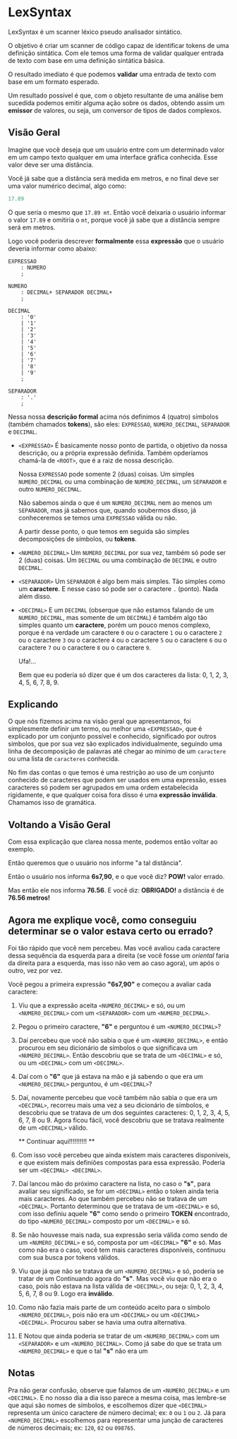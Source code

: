 LexSyntax
=========

LexSyntax é um scanner léxico pseudo analisador sintático.

O objetivo é criar um scanner de código capaz de identificar tokens de uma definição sintática.
Com ele temos uma forma de validar qualquer entrada de texto com base em uma definição sintática
básica.

O resultado imediato é que podemos **validar** uma entrada de texto com base em um formato
esperado.

Um resultado possível é que, com o objeto resultante de uma análise bem sucedida podemos emitir
alguma ação sobre os dados, obtendo assim um **emissor** de valores, ou seja, um conversor de
tipos de dados complexos.

## Visão Geral

Imagine que você deseja que um usuário entre com um determinado valor em um campo texto qualquer
em uma interface gráfica conhecida. Esse valor deve ser uma distância.

Você já sabe que a distância será medida em metros, e no final deve ser uma valor numérico
decimal, algo como:

```js
17.89
```

O que seria o mesmo que `17.89 mt`. Então você deixaria o usuário informar o valor `17.89` e
omitiria o `mt`, porque você já sabe que a distância sempre será em metros.

Logo você poderia descrever **formalmente** essa **expressão** que o usuário deveria informar
como abaixo:

```antlr
EXPRESSAO
    : NUMERO
    ;

NUMERO
    : DECIMAL+ SEPARADOR DECIMAL+
    ;

DECIMAL
    : '0'
    | '1'
    | '2'
    | '3'
    | '4'
    | '5'
    | '6'
    | '7'
    | '8'
    | '9'
    ;

SEPARADOR
    : '.'
    ;    
```

Nessa nossa **descrição formal** acima nós definimos 4 (quatro) símbolos (também chamados **tokens**),
são eles: `EXPRESSAO`, `NUMERO_DECIMAL`, `SEPARADOR` e `DECIMAL`.

* `<EXPRESSAO>`
  É basicamente nosso ponto de partida, o objetivo da nossa descrição, ou a própria expressão definida.
  Também opderíamos chamá-la de `<ROOT>`, que é a raiz de nossa descrição.
  
  Nossa `EXPRESSAO` pode somente 2 (duas) coisas. Um simples `NUMERO_DECIMAL` ou uma combinação
  de `NUMERO_DECIMAL`, um `SEPARADOR` e outro `NUMERO_DECIMAL`.
  
  Não sabemos ainda o que é um `NUMERO_DECIMAL` nem ao menos um `SEPARADOR`, mas já sabemos que,
  quando soubermos disso, já conheceremos se temos uma `EXPRESSAO` válida ou não.
  
  A partir desse ponto, o que temos em seguida são simples decomposições de símbolos, ou **tokens**.

* `<NUMERO_DECIMAL>`
  Um `NUMERO_DECIMAL` por sua vez, também só pode ser 2 (duas) coisas. Um `DECIMAL` ou uma
  combinação de `DECIMAL` e outro `DECIMAL`.

* `<SEPARADOR>`
  Um `SEPARADOR` é algo bem mais simples. Tão simples como um **caractere**. E nesse caso só pode
  ser o caractere `.` (ponto). Nada além disso.
  
* `<DECIMAL>`
  E um `DECIMAL` (obserque que não estamos falando de um `NUMERO_DECIMAL`, mas somente de um `DECIMAL`)
  é também algo tão simples quanto um **caractere**, porém um pouco menos complexo, porque é na
  verdade um caractere `0` ou o caractere `1` ou o caractere `2` ou o caractere `3` ou o caractere `4`
  ou o caractere `5` ou o caractere `6` ou o caractere `7` ou o caractere `8` ou o caractere `9`.
  
  Ufa!...
  
  Bem que eu poderia só dizer que é um dos caracteres da lista: 0, 1, 2, 3, 4, 5, 6, 7, 8, 9.

## Explicando

O que nós fizemos acima na visão geral que apresentamos, foi simplesmente definir um termo, ou melhor
uma `<EXPRESSAO>`, que é explicado por um conjunto possível e conhecido, significado por outros
simbolos, que por sua vez são explicados individualmente, seguindo uma linha de decomposição de
palavras até chegar ao mínimo de um `caractere` ou uma lista de `caracteres` conhecida.

No fim das contas o que temos é uma restrição ao uso de um conjunto conhecido de caracteres que podem
ser usados em uma expressão, esses caracteres só podem ser agrupados em uma ordem estabelecida
rigidamente, e que qualquer coisa fora disso é uma **expressão inválida**.
Chamamos isso de gramática.

## Voltando a Visão Geral

Com essa explicação que clarea nossa mente, podemos então voltar ao exemplo.

Então queremos que o usuário nos informe "a tal distância".

Então o usuário nos informa **6s7,90**, e o que você diz? **POW!** valor errado.

Mas então ele nos informa **76.56**. E você diz: **OBRIGADO!** a distância é de **76.56 metros!**

## Agora me explique você, como conseguiu determinar se o valor estava certo ou errado?

Foi tão rápido que você nem percebeu. Mas você avaliou cada caractere dessa sequência da esquerda
para a direita (se você fosse um _oriental_ faria da direita para a esquerda, mas isso não vem
ao caso agora), um após o outro, vez por vez.

Você pegou a primeira expressão **"6s7,90"** e começou a avaliar cada caractere:

1. Viu que a expressão aceita `<NUMERO_DECIMAL>` e só, ou um `<NUMERO_DECIMAL>` com um `<SEPARADOR>`
   com um `<NUMERO_DECIMAL>`.
2. Pegou o primeiro caractere, **"6"** e perguntou é um `<NUMERO_DECIMAL>`?
3. Daí percebeu que você não sabia o que é um `<NUMERO_DECIMAL>`, e então procurou em seu dicionário
   de símbolos o que significava um `<NUMERO_DECIMAL>`. Então descobriu que se trata de um `<DECIMAL>`
   e só, ou um `<DECIMAL>` com um `<DECIMAL>`.
4. Daí com o **"6"** que já estava na mão e já sabendo o que era um `<NUMERO_DECIMAL>` perguntou,
   é um `<DECIMAL>`?
5. Daí, novamente percebeu que você também não sabia o que era um `<DECIMAL>`, recorreu mais uma vez
   a seu dicionário de símbolos, e descobriu que se tratava de um dos seguintes caracteres: 0, 1, 2,
   3, 4, 5, 6, 7, 8 ou 9. Agora ficou fácil, você descobriu que se tratava realmente de um `<DECIMAL>`
   válido.
   
   ** Continuar aqui!!!!!!!!!! **
   
6. Com isso você percebeu que ainda existem mais caracteres disponíveis, e que existem mais definiões
   compostas para essa expressão. Poderia ser um `<DECIMAL> <DECIMAL>`.
7. Daí lancou mão do próximo caractere na lista, no caso o **"s"**, para avaliar seu significado, se
   for um `<DECIMAL>` então o token ainda teria mais caracteres. Ao que também percebeu não se tratava
   de um `<DECIMAL>`. Portanto determinou que se tratava de um `<DECIMAL>` e só, com isso definiu
   aquele **"6"** como sendo o primeiro **TOKEN** encontrado, do tipo `<NUMERO_DECIMAL>` composto
   por um `<DECIMAL>` e só.
8. Se não houvesse mais nada, sua expressão seria válida como sendo de um `<NUMERO_DECIMAL>` e só,
   composta por um `<DECIMAL>` **"6"** e só. Mas como não era o caso, você tem mais caracteres
   disponíveis, continuou com sua busca por tokens válidos.
9. Viu que já que não se tratava de um `<NUMERO_DECIMAL>` e só, poderia se tratar de um Continuando agora do **"s"**. Mas você viu que
   não era o caso, pois não estava na lista válida de `<DECIMAL>`, ou seja: 0, 1, 2, 3, 4, 5, 6, 7,
   8 ou 9. Logo era **inválido**.
8. Como não fazia mais parte de um conteúdo aceito para o símbolo `<NUMERO_DECIMAL>`, pois não era
   um `<DECIMAL>` ou um `<DECIMAL>` `<DECIMAL>`. Procurou saber se havia uma outra alternativa.
9. E Notou que ainda poderia se tratar de um `<NUMERO_DECIMAL>` com um `<SEPARADOR>` e um
   `<NUMERO_DECIMAL>`. Como já sabe do que se trata um `<NUMERO_DECIMAL>` e que o tal **"s"** não
   era um

## Notas

Pra não gerar confusão, observe que falamos de um `<NUMERO_DECIMAL>` e um `<DECIMAL>`. E no nosso dia
a dia isso parece a mesma coisa, mas lembre-se que aqui são nomes de símbolos, e escolhemos dizer que
`<DECIMAL>` representa um único caractere de número decimal; ex: `0` ou `1` ou `2`. Já para
`<NUMERO_DECIMAL>` escolhemos para representar uma junção de caracteres de números decimais;
ex: `120`, `02` ou `098765`.
  
